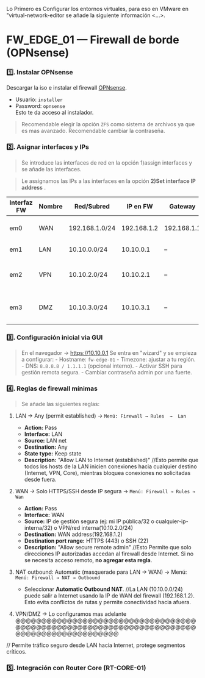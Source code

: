 
Lo Primero es Configurar los entornos virtuales, para eso en VMware en "virtual-network-editor se añade la siguiente información <...>.

# FW_EDGE_01 — Firewall de borde (OPNsense) 
### 1️⃣. Instalar OPNsense
Descargar la iso e instalar el firewall [OPNsense](https://opnsense.org/download/).
- Usuario: `installer`  
- Password: `opnsense`  
Esto te da acceso al instalador.
> Recomendable elegir la opción `ZFS` como sistema de  archivos ya que es mas avanzado.
> Recomendable cambiar la contraseña.

### 2️⃣. Asignar interfaces y IPs
> Se introduce las interfaces de red en la opción 1)assign interfaces y se añade las interfaces.

> Le assignamos las IPs a las interfaces en la opción **2)Set interface IP address** .


| Interfaz FW | Nombre | Red/Subred     | IP en FW       | Gateway          | Función                                |
|-------------|--------|---------------|----------------|----------------|----------------------------------------|
| em0         | WAN    | 192.168.1.0/24 | 192.168.1.2    | 192.168.1.1    | Conexión a Internet / router ISP        |
| em1         | LAN    | 10.10.0.0/24   | 10.10.0.1      | –              | Red interna/core                        |
| em2         | VPN    | 10.10.2.0/24   | 10.10.2.1      | –              | Gateway VPN (clientes remotos)          |
| em3         | DMZ    | 10.10.3.0/24   | 10.10.3.1      | –              | Servidores expuestos (WEB, MAIL, DNS)   |



### 3️⃣. Configuración inicial via GUI
> En el navegador → https://10.10.0.1
> Se entra en "wizard" y se empieza a configurar:
     - Hostname: `fw-edge-01`
     - Timezone: ajustar a tu región.
     - DNS: `8.8.8.8 / 1.1.1.1` (opcional interno).
     - Activar SSH para gestión remota segura.
     - Cambiar contraseña admin por una fuerte.

### 4️⃣. Reglas de firewall mínimas

> Se añade las siguientes reglas: 
    
  1. LAN → Any (permit established)  → `Menú: Firewall → Rules  →  Lan`
     - **Action:** Pass
     - **Interface:** LAN
     - **Source:** LAN net
     - **Destination:** Any
     - **State type:** Keep state
     - **Description:** "Allow LAN to Internet (established)"
  //Esto permite que todos los hosts de la LAN inicien conexiones hacia cualquier destino (Internet, VPN, Core), mientras bloquea conexiones no solicitadas desde fuera.
  
  2. WAN → Solo HTTPS/SSH desde IP segura  → `Menú: Firewall → Rules → Wan`
     - **Action:** Pass
     - **Interface:** WAN
     - **Source:** IP de gestión segura (ej: mi IP pública/32 o cualquier-ip-interna/32) o VPN/red interna(10.10.2.0/24) 
     - **Destination:** WAN address(192.168.1.2)
     - **Destination port range:** HTTPS (443) o SSH (22)
     - **Description:** "Allow secure remote admin"
  //Esto Permite que solo direcciones IP autorizadas accedan al firewall desde Internet. Si no se necesita acceso remoto, **no agregar esta regla**.

  3. NAT outbound: Automatic (masquerade para LAN → WAN) → Menú: `Menú: Firewall → NAT → Outbound`
     - Seleccionar **Automatic Outbound NAT**.
  //La LAN (10.10.0.0/24) puede salir a Internet usando la IP de WAN del firewall (192.168.1.2). Esto evita conflictos de rutas y permite conectividad hacia afuera.

  4. VPN/DMZ → Lo configuramos mas adelante @@@@@@@@@@@@@@@@@@@@@@@@@@@@@@@@@@@@@@@@@@@@@@@@@@@@@@@@@@@@@@@@@@@@@@@@@@@@@@@@@@@@@@@@@@


// Permite tráfico seguro desde LAN hacia Internet, protege segmentos críticos.

### 5️⃣. Integración con Router Core (RT-CORE-01)



